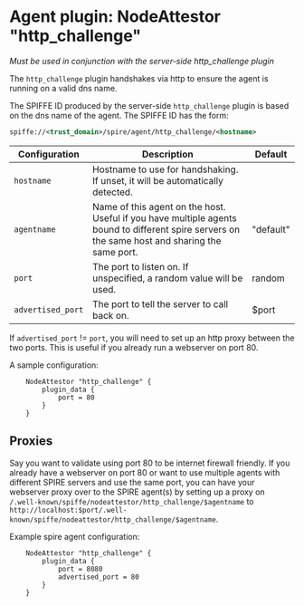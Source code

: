 # Agent plugin: NodeAttestor "http_challenge"

*Must be used in conjunction with the server-side http_challenge plugin*

The `http_challenge` plugin handshakes via http to ensure the agent is running on a valid
dns name.

The SPIFFE ID produced by the server-side `http_challenge` plugin is based on the dns name of the agent.
The SPIFFE ID has the form:

```xml
spiffe://<trust_domain>/spire/agent/http_challenge/<hostname>
```

| Configuration     | Description                                                                                                                                      | Default   |
|-------------------|--------------------------------------------------------------------------------------------------------------------------------------------------|-----------|
| `hostname`        | Hostname to use for handshaking. If unset, it will be automatically detected.                                                                    |           |
| `agentname`       | Name of this agent on the host. Useful if you have multiple agents bound to different spire servers on the same host and sharing the same port.  | "default" |
| `port`            | The port to listen on. If unspecified, a random value will be used.                                                                              | random    |
| `advertised_port` | The port to tell the server to call back on.                                                                                                     | $port     |

If `advertised_port` != `port`, you will need to set up an http proxy between the two ports. This is useful if you already run a webserver on port 80.

A sample configuration:

```hcl
    NodeAttestor "http_challenge" {
        plugin_data {
            port = 80
        }
    }
```

## Proxies

Say you want to validate using port 80 to be internet firewall friendly. If you already have a webserver on port 80 or want to use multiple agents with different SPIRE servers and use the same port,
you can have your webserver proxy over to the SPIRE agent(s) by setting up a proxy on `/.well-known/spiffe/nodeattestor/http_challenge/$agentname` to
`http://localhost:$port/.well-known/spiffe/nodeattestor/http_challenge/$agentname`.

Example spire agent configuration:

```hcl
    NodeAttestor "http_challenge" {
        plugin_data {
            port = 8080
            advertised_port = 80
        }
    }
```
